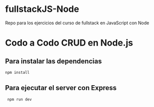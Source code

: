 # fullstackJS-Node
Repo para los ejercicios del curso de fullstack en JavaScript con Node

# Codo a Codo CRUD en Node.js

## Para instalar las dependencias

```bash
npm install
```

## Para ejecutar el server con Express

```bash
 npm run dev
```
